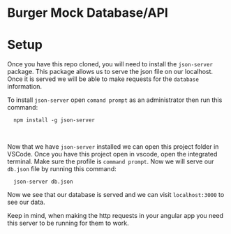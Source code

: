 # Burger Mock Database/API

# Setup
Once you have this repo cloned, you will need to install the `json-server` package. This package allows us to serve the json file on our localhost. Once it is served we will be able to make requests for the `database` information.

To install `json-server` open `comand prompt` as an administrator then run this command:
```
  npm install -g json-server
```
<br/>

Now that we have `json-server` installed we can open this project folder in VSCode. Once you have this project open in vscode, open the integrated terminal. Make sure the profile is `command prompt`. Now we will serve our `db.json` file by running this command:
```
  json-server db.json
```

Now we see that our database is served and we can visit `localhost:3000` to see our data.

Keep in mind, when making the http requests in your angular app you need this server to be running for them to work.
